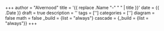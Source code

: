 +++
author = "Alvernood"
title = '{{ replace .Name "-" " " | title }}'
date = {{ .Date }}
draft = true
description = ''
tags = ['']
categories = ['']
diagram = false
math = false
_build = {list = "always"}
cascade = {_build = {list = "always"}}
+++